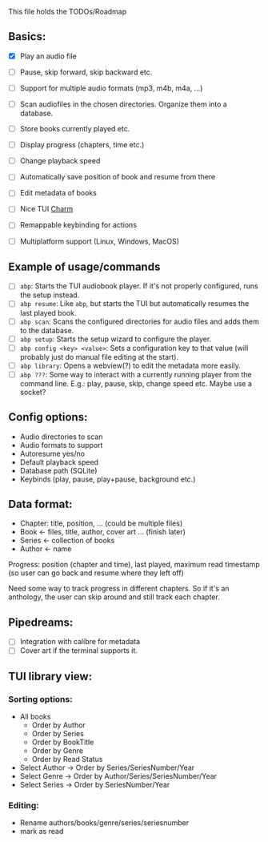 This file holds the TODOs/Roadmap

## Basics:
- [x] Play an audio file
- [ ] Pause, skip forward, skip backward etc.
- [ ] Support for multiple audio formats (mp3, m4b, m4a, ...)
- [ ] Scan audiofiles in the chosen directories. Organize them into a database.
- [ ] Store books currently played etc.
- [ ] Display progress (chapters, time etc.)
- [ ] Change playback speed
- [ ] Automatically save position of book and resume from there
- [ ] Edit metadata of books
- [ ] Nice TUI [Charm](https://charm.sh/)
- [ ] Remappable keybinding for actions
- [ ] Multiplatform support (Linux, Windows, MacOS)


## Example of usage/commands
- [ ] `abp`: Starts the TUI audiobook player. If it's not properly configured, runs the setup instead.
- [ ] `abp resume`: Like `abp`, but starts the TUI but automatically resumes the last played book.
- [ ] `abp scan`: Scans the configured directories for audio files and adds them to the database.
- [ ] `abp setup`: Starts the setup wizard to configure the player.
- [ ] `abp config <key> <value>`: Sets a configuration key to that value (will probably just do manual file editing at the start).
- [ ] `abp library`: Opens a webview(?) to edit the metadata more easily.
- [ ] `abp ???`: Some way to interact with a currently running player from the command line. E.g.: play, pause, skip, change speed etc. Maybe use a socket?

## Config options:
- Audio directories to scan
- Audio formats to support
- Autoresume yes/no
- Default playback speed
- Database path (SQLite)
- Keybinds (play, pause, play+pause, background etc.)

## Data format:
- Chapter: title, position, ... (could be multiple files)
- Book <- files, title, author, cover art ... (finish later)
- Series <- collection of books
- Author <- name

Progress: position (chapter and time), last played, maximum read timestamp (so user can go back and resume where they left off)

Need some way to track progress in different chapters. So if it's an anthology, the user can skip around and still track each chapter.


## Pipedreams:
- [ ] Integration with calibre for metadata
- [ ] Cover art if the terminal supports it.

## TUI library view:
### Sorting options:
- All books
    - Order by Author
    - Order by Series
    - Order by BookTitle
    - Order by Genre
    - Order by Read Status
- Select Author -> Order by Series/SeriesNumber/Year
- Select Genre -> Order by Author/Series/SeriesNumber/Year
- Select Series -> Order by SeriesNumber/Year

### Editing:
- Rename authors/books/genre/series/seriesnumber
- mark as read
